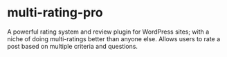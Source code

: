 # multi-rating-pro
A powerful rating system and review plugin for WordPress sites; with a niche of doing multi-ratings better than anyone else. Allows users to rate a post based on multiple criteria and questions.
